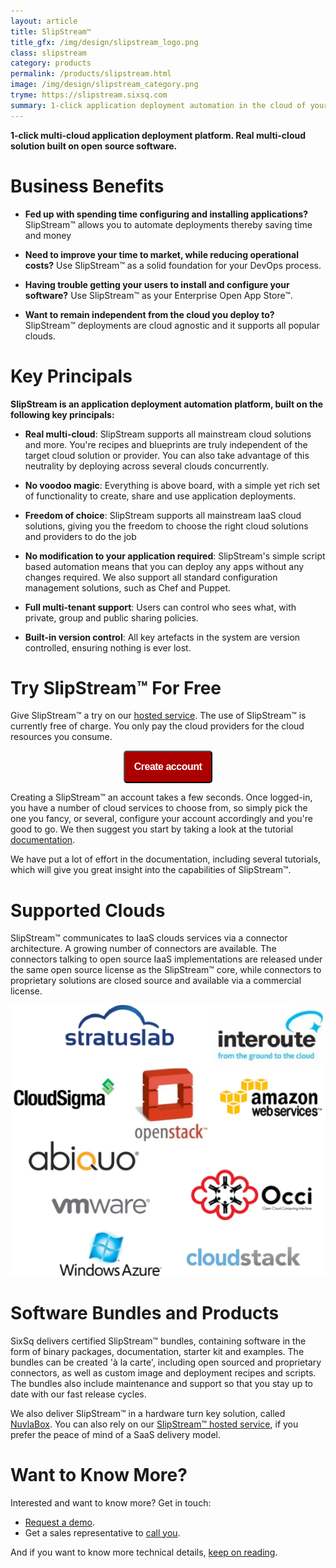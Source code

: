 ```yaml
---
layout: article
title: SlipStream™
title_gfx: /img/design/slipstream_logo.png
class: slipstream
category: products
permalink: /products/slipstream.html
image: /img/design/slipstream_category.png
tryme: https://slipstream.sixsq.com
summary: 1-click application deployment automation in the cloud of your choice. An open source solution to build your own Enterprise Open App Store and DevOps process...
---
```


**1-click multi-cloud application deployment platform. Real multi-cloud solution built on open source software.**

Business Benefits
=================

* **Fed up with spending time configuring and installing applications?** SlipStream™ allows you to automate deployments thereby saving time and money

* **Need to improve your time to market, while reducing operational costs?** Use SlipStream™ as a solid foundation for your DevOps process.

* **Having trouble getting your users to install and configure your software?** Use SlipStream™ as your Enterprise Open App Store™.

* **Want to remain independent from the cloud you deploy to?** SlipStream™ deployments are cloud agnostic and it supports all popular clouds.

Key Principals
==============

**SlipStream is an application deployment automation platform, built on the following key principals:**

* **Real multi-cloud**: SlipStream supports all mainstream cloud solutions and more. You're recipes and blueprints are truly independent of the target cloud solution or provider. You can also take advantage of this neutrality by deploying across several clouds concurrently.

* **No voodoo magic**: Everything is above board, with a simple yet rich set of functionality to create, share and use application deployments.

* **Freedom of choice**: SlipStream supports all mainstream IaaS cloud solutions, giving you the freedom to choose the right cloud solutions and providers to do the job

* **No modification to your application required**: SlipStream's simple script based automation means that you can deploy any apps without any changes required. We also support all standard configuration management solutions, such as Chef and Puppet.

* **Full multi-tenant support**: Users can control who sees what, with private, group and public sharing policies.

* **Built-in version control**: All key artefacts in the system are version controlled, ensuring nothing is ever lost.


Try SlipStream™ For Free
======

Give SlipStream™ a try on our [hosted service](https://slipstream.sixsq.com). The use of SlipStream™ is currently free of charge.  You only pay the cloud providers for the cloud resources you consume.

<p align="center">
	<a href="https://slipstream.sixsq.com">
		<button style="font-size: 16px; padding: 15px; font-weight: bold; letter-spacing: -0.5px; line-height: 100%…n: center; text-decoration: none; color:white; border-radius: 5px;background-color: #AA0000;">Create account</button>
	</a>
</p>

Creating a SlipStream™ an account takes a few seconds. Once logged-in, you have a number of cloud services to choose from, so simply pick the one you fancy, or several, configure your account accordingly and you're good to go. We then suggest you start by taking a look at the tutorial [documentation](https://slipstream.sixsq.com/documentation). 

We have put a lot of effort in the documentation, including several tutorials, which will give you great insight into the capabilities of SlipStream™.


Supported Clouds
========

SlipStream™ communicates to IaaS clouds services via a connector architecture. A growing number of connectors are available. The connectors talking to open source IaaS implementations are released under the same open source license as the SlipStream™ core, while connectors to proprietary solutions are closed source and available via a commercial license.

![Supported Clouds](/img/content/connectors.png "SlipStream™ Supported Clouds")


Software Bundles and Products
====

SixSq delivers certified SlipStream™ bundles, containing software in the form of binary packages, documentation, starter kit and examples. The bundles can be created 'à la carte', including open sourced and proprietary connectors, as well as custom image and deployment recipes and scripts. The bundles also include maintenance and support so that you stay up to date with our fast release cycles.

We also deliver SlipStream™ in a hardware turn key solution, called [NuvlaBox](/products/nuvlabox.html). You can also rely on our [SlipStream™ hosted service](https://slipstream.sixsq.com), if you prefer the peace of mind of a SaaS delivery model.


Want to Know More?
====

Interested and want to know more? Get in touch:

* [Request a demo](mailto:support@sixsq.com).
* Get a sales representative to [call you](mailto:support@sixsq.com).

And if you want to know more technical details, [keep on reading](/products/slipstream-tech.html).


